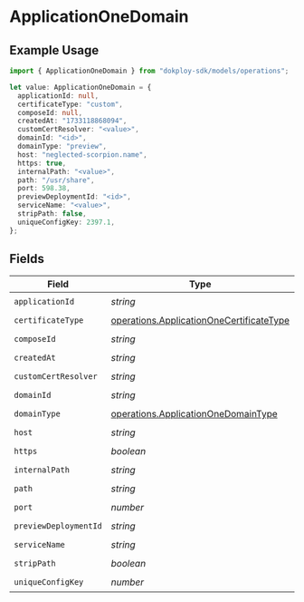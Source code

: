 # ApplicationOneDomain

## Example Usage

```typescript
import { ApplicationOneDomain } from "dokploy-sdk/models/operations";

let value: ApplicationOneDomain = {
  applicationId: null,
  certificateType: "custom",
  composeId: null,
  createdAt: "1733118868094",
  customCertResolver: "<value>",
  domainId: "<id>",
  domainType: "preview",
  host: "neglected-scorpion.name",
  https: true,
  internalPath: "<value>",
  path: "/usr/share",
  port: 598.38,
  previewDeploymentId: "<id>",
  serviceName: "<value>",
  stripPath: false,
  uniqueConfigKey: 2397.1,
};
```

## Fields

| Field                                                                                                | Type                                                                                                 | Required                                                                                             | Description                                                                                          |
| ---------------------------------------------------------------------------------------------------- | ---------------------------------------------------------------------------------------------------- | ---------------------------------------------------------------------------------------------------- | ---------------------------------------------------------------------------------------------------- |
| `applicationId`                                                                                      | *string*                                                                                             | :heavy_check_mark:                                                                                   | N/A                                                                                                  |
| `certificateType`                                                                                    | [operations.ApplicationOneCertificateType](../../models/operations/applicationonecertificatetype.md) | :heavy_check_mark:                                                                                   | N/A                                                                                                  |
| `composeId`                                                                                          | *string*                                                                                             | :heavy_check_mark:                                                                                   | N/A                                                                                                  |
| `createdAt`                                                                                          | *string*                                                                                             | :heavy_check_mark:                                                                                   | N/A                                                                                                  |
| `customCertResolver`                                                                                 | *string*                                                                                             | :heavy_check_mark:                                                                                   | N/A                                                                                                  |
| `domainId`                                                                                           | *string*                                                                                             | :heavy_check_mark:                                                                                   | N/A                                                                                                  |
| `domainType`                                                                                         | [operations.ApplicationOneDomainType](../../models/operations/applicationonedomaintype.md)           | :heavy_check_mark:                                                                                   | N/A                                                                                                  |
| `host`                                                                                               | *string*                                                                                             | :heavy_check_mark:                                                                                   | N/A                                                                                                  |
| `https`                                                                                              | *boolean*                                                                                            | :heavy_check_mark:                                                                                   | N/A                                                                                                  |
| `internalPath`                                                                                       | *string*                                                                                             | :heavy_check_mark:                                                                                   | N/A                                                                                                  |
| `path`                                                                                               | *string*                                                                                             | :heavy_check_mark:                                                                                   | N/A                                                                                                  |
| `port`                                                                                               | *number*                                                                                             | :heavy_check_mark:                                                                                   | N/A                                                                                                  |
| `previewDeploymentId`                                                                                | *string*                                                                                             | :heavy_check_mark:                                                                                   | N/A                                                                                                  |
| `serviceName`                                                                                        | *string*                                                                                             | :heavy_check_mark:                                                                                   | N/A                                                                                                  |
| `stripPath`                                                                                          | *boolean*                                                                                            | :heavy_check_mark:                                                                                   | N/A                                                                                                  |
| `uniqueConfigKey`                                                                                    | *number*                                                                                             | :heavy_check_mark:                                                                                   | N/A                                                                                                  |